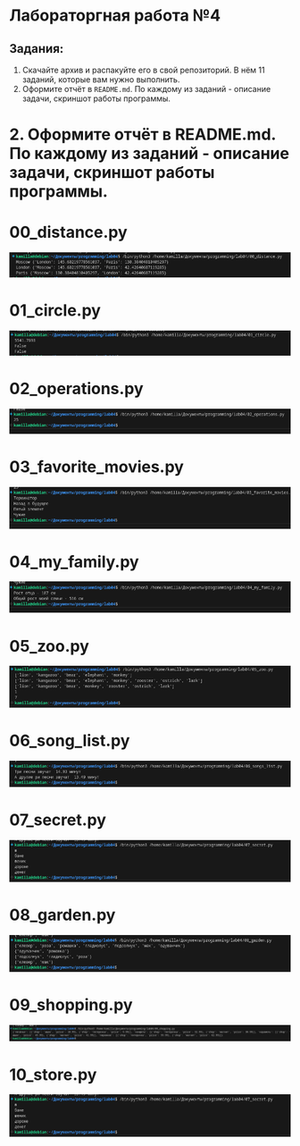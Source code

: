 # Лабораторгная работа №4
## Задания:
1. Скачайте архив и распакуйте его в свой репозиторий. В нём 11 заданий, которые вам нужно выполнить.
2. Оформите отчёт в `README.md`. По каждому из заданий - описание задачи, скриншот работы программы.
# 2. Оформите отчёт в README.md. По каждому из заданий - описание задачи, скриншот работы программы.
# 00_distance.py
![00](00.png "kod")
# 01_circle.py
![01](01.png "kod")
# 02_operations.py
![02](02.png "kod")
# 03_favorite_movies.py
![03](03.png "kod")
# 04_my_family.py
![04](04.png "kod")
# 05_zoo.py
![05](05.png "kod")
# 06_song_list.py
![06](06.png "kod")
# 07_secret.py
![07](07.png "kod")
# 08_garden.py
![08](08.png "kod")
# 09_shopping.py
![09](09.png "kod")
# 10_store.py
![10](07.png "kod")

